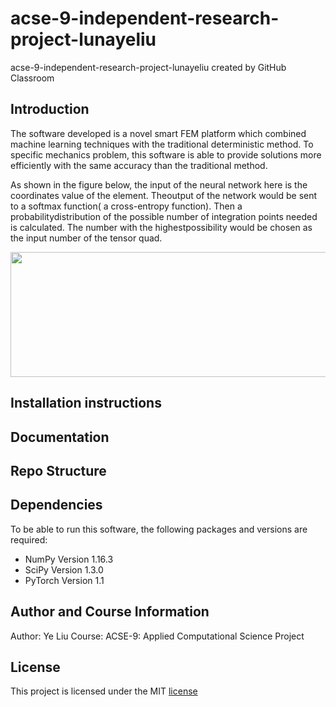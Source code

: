 # acse-9-independent-research-project-lunayeliu
acse-9-independent-research-project-lunayeliu created by GitHub Classroom

## Introduction
The software developed is a novel smart FEM platform which combined machine learning techniques with the traditional deterministic method. To specific mechanics problem, this software is able to provide solutions more efficiently with the same accuracy than the traditional method.

As shown in the figure below, the input of the neural network here is the coordinates value of the element.  Theoutput of the network would be sent to a softmax function( a cross-entropy function).  Then a probabilitydistribution of the possible number of integration points needed is calculated.  The number with the highestpossibility would be chosen as the input number of the tensor quad.


<div style="text-align:center"><img src="https://user-images.githubusercontent.com/43916396/63956539-86563f00-ca7e-11e9-867b-c98984a7f9e7.png" width="520" height="200"  /></div>

## Installation instructions


## Documentation

## Repo Structure

## Dependencies
To be able to run this software, the following packages and versions are required:

 - NumPy Version 1.16.3
 - SciPy Version 1.3.0
 - PyTorch Version 1.1


## Author and Course Information
Author: Ye Liu
Course: ACSE-9: Applied Computational Science Project

## License
This project is licensed under the MIT [license](https://github.com/msc-acse/acse-9-independent-research-project-lunayeliu/blob/master/LICENSE)
